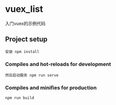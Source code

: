 # vuex_list
入门vuex的示例代码

## Project setup
```
安装 npm install
```

### Compiles and hot-reloads for development
```
然后启动服务 npm run serve
```

### Compiles and minifies for production
```
npm run build
```
